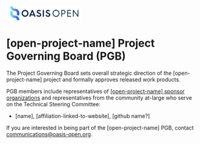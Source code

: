 <img src="artwork/OASIS-Primary-Logo-Full-Colour.png" width="200">

# [open-project-name] Project Governing Board (PGB)

The Project Governing Board sets overall strategic direction of the [open-project-name] project and formally approves released work products. 

PGB members include representatives of [[open-project-name] sponsor organizations](https://github.com/[org-url]/oasis-open-project/blob/main/SPONSORS.md) and representatives from the community at-large who serve on the Technical Steering Committee: 
  
- [name], [affiliation-linked-to-website], [github name?]

If you are interested in being part of the [open-project-name] PGB, contact communications@oasis-open.org.
